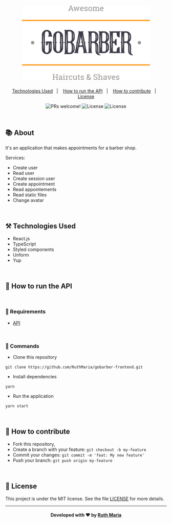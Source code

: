 <h1 align="center">
  <a href="https://github.com/csorlandi/nodejs-concepts">
    <img alt="Logo GoBarber" src="./src/assets/logo2.svg" width="400px" />
  </a>
</h1>

<p align="center">
  <a href="#technologies">Technologies Used</a>&nbsp;&nbsp;&nbsp;|&nbsp;&nbsp;&nbsp;
  <a href="#run">How to run the API</a>&nbsp;&nbsp;&nbsp;|&nbsp;&nbsp;&nbsp;
  <a href="#contribute">How to contribute</a>&nbsp;&nbsp;&nbsp;|&nbsp;&nbsp;&nbsp;
  <a href="#license">License</a>
</p>

<p align="center">
 <img src="https://img.shields.io/static/v1?label=PRs&message=welcome&color=FF9000&labelColor=000000" alt="PRs welcome!" />

  <img alt="License" src="https://img.shields.io/badge/Made%20by-Ruth%20Maria-FF9000">

  <img alt="License" src="https://img.shields.io/static/v1?label=license&message=MIT&color=FF9000&labelColor=000000">
</p>

<br>

## :books: About


It's an application that makes appointments for a barber shop.

Services:

* Create user
* Read user
* Create session user
* Create appointment
* Read appointements
* Read static files
* Change avatar


<a id="technologies"></a><br>

## ⚒️ Technologies Used
  * React.js
  * TypeScript
  * Styled components
  * Unform
  * Yup

<a id="run"></a><br>

## 🚀 How to run the API

<br>

### :small_orange_diamond: Requirements

* [API](https://github.com/RuthMaria/gobarber-backend)

<br>

### :small_orange_diamond: Commands
- Clone this repository

```
git clone https://github.com/RuthMaria/gobarber-frontend.git
```

- Install dependencies

```
yarn
```

- Run the application

```
yarn start
```

<br>

## 🎯 How to contribute

- Fork this repository,
- Create a branch with your feature: `git checkout -b my-feature`
- Commit your changes: `git commit -m 'feat: My new feature'`
- Push your branch: `git push origin my-feature`

<a id="license"></a><br>

## :memo: License

This project is under the MIT license. See the  file [LICENSE](LICENSE) for more details.

---

<h4 align="center">
    Developed with ❤️ by <a href="https://www.linkedin.com/in/ruth-maria-9b256071/" target="_blank">Ruth Maria</a>
</h4>
